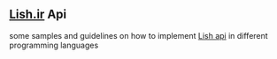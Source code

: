 

[Lish.ir](http://lish.ir) Api
--------

some samples and guidelines on how to implement [Lish api](https://lish.ir/api/index) in different programming languages
   
